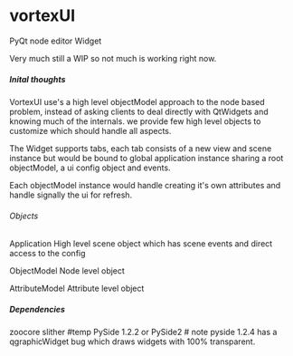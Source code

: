 # vortexUI
PyQt node editor Widget

Very much still a WIP so not much is working right now.

##### Inital thoughts #####

VortexUI use's a high level objectModel approach to the node based problem,
instead of asking clients to deal directly with QtWidgets and knowing much of the internals.
we provide few high level objects to customize which should handle all aspects.

The Widget supports tabs, each tab consists of a new view and scene instance
but would be bound to global application instance sharing a root objectModel,
a ui config object and events.

Each objectModel instance would handle creating it's own attributes and handle
signally the ui for refresh.




###### Objects ######
Application
    High level scene object which has scene events and direct access to the config

ObjectModel
    Node level object

AttributeModel
    Attribute level object

##### Dependencies #####
zoocore
slither #temp
PySide 1.2.2 or PySide2 # note pyside 1.2.4 has a qgraphicWidget bug which draws widgets with 100% transparent.
